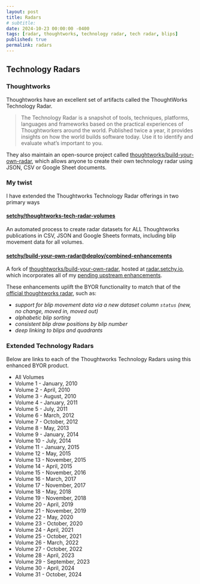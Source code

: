 ```yaml
---
layout: post
title: Radars
# subtitle:
date: 2024-10-23 00:00:00 -0400
tags: [radar, thoughtworks, technology radar, tech radar, blips]
published: true
permalink: radars
---
```


## Technology Radars

### Thoughtworks

Thoughtworks have an excellent set of artifacts called the ThoughtWorks Technology Radar.

> The Technology Radar is a snapshot of tools, techniques, platforms, languages and frameworks based on the practical experiences of Thoughtworkers around the world. Published twice a year, it provides insights on how the world builds software today. Use it to identify and evaluate what’s important to you.

They also maintain an open-source project called [thoughtworks/build-your-own-radar](https://github.com/thoughtworks/build-your-own-radar), which allows anyone to create their own technology radar using JSON, CSV or Google Sheet documents.

### My twist

I have extended the Thoughtworks Technology Radar offerings in two primary ways

#### <span class="icon github">[setchy/thoughtworks-tech-radar-volumes](https://github.com/setchy/thoughtworks-tech-radar-volumes)</span>

An automated process to create radar datasets for ALL Thoughtworks publications in CSV, JSON and Google Sheets formats, including blip movement data for all volumes.

#### <span class="icon github">[setchy/build-your-own-radar@deploy/combined-enhancements](https://github.com/setchy/build-your-own-radar/tree/deploy/combined-enhancements)</span>

A fork of [thoughtworks/build-your-own-radar](https://github.com/thoughtworks/build-your-own-radar), hosted at [radar.setchy.io](https://radar.setchy.io), which incorporates all of my [pending upstream enhancements](https://github.com/thoughtworks/build-your-own-radar/pulls/setchy).

These enhancements uplift the BYOR functionality to match that of the [official thoughtworks radar](https://thoughtworks.com/radar), such as:

- _support for blip movement data via a new dataset column `status` (new, no change, moved in, moved out)_
- _alphabetic blip sorting_
- _consistent blip draw positions by blip number_
- _deep linking to blips and quadrants_

### Extended Technology Radars

Below are links to each of the Thoughtworks Technology Radars using this enhanced BYOR product.

- <a href="https://radar.setchy.io/?documentId=https%3A%2F%2Fdocs.google.com%2Fspreadsheets%2Fd%2F1VRXOw7EUGBIeM8Khd5GFocxOWT59HRJtqs9-WbB61FI" target="_blank"><span class="icon radar"></span></a> All Volumes
- <a href="https://radar.setchy.io/?documentId=https%3A%2F%2Fraw.githubusercontent.com%2Fsetchy%2Fthoughtworks-tech-radar-volumes%2Fmain%2Fvolumes%2Fcsv%2FThoughtworks%2520Technology%2520Radar%2520Volume%252001%2520%28Jan%25202010%29.csv" target="_blank"><span class="icon radar"></span></a> Volume 1 - January, 2010
- <a href="https://radar.setchy.io/?documentId=https%3A%2F%2Fraw.githubusercontent.com%2Fsetchy%2Fthoughtworks-tech-radar-volumes%2Fmain%2Fvolumes%2Fcsv%2FThoughtworks+Technology+Radar+Volume+02+%28Apr+2010%29.csv" target="_blank"><span class="icon radar"></span></a> Volume 2 - April, 2010
- <a href="https://radar.setchy.io/?documentId=https%3A%2F%2Fraw.githubusercontent.com%2Fsetchy%2Fthoughtworks-tech-radar-volumes%2Fmain%2Fvolumes%2Fcsv%2FThoughtworks%2520Technology%2520Radar%2520Volume%252003%2520%28Aug%25202010%29.csv" target="_blank"><span class="icon radar"></span></a> Volume 3 - August, 2010
- <a href="https://radar.setchy.io/?documentId=https%3A%2F%2Fraw.githubusercontent.com%2Fsetchy%2Fthoughtworks-tech-radar-volumes%2Fmain%2Fvolumes%2Fcsv%2FThoughtworks%2520Technology%2520Radar%2520Volume%252004%2520%28Jan%25202011%29.csv" target="_blank"><span class="icon radar"></span></a> Volume 4 - January, 2011
- <a href="https://radar.setchy.io/?documentId=https%3A%2F%2Fraw.githubusercontent.com%2Fsetchy%2Fthoughtworks-tech-radar-volumes%2Fmain%2Fvolumes%2Fcsv%2FThoughtworks%2520Technology%2520Radar%2520Volume%252005%2520%28Jul%25202011%29.csv" target="_blank"><span class="icon radar"></span></a> Volume 5 - July, 2011
- <a href="https://radar.setchy.io/?documentId=https%3A%2F%2Fraw.githubusercontent.com%2Fsetchy%2Fthoughtworks-tech-radar-volumes%2Fmain%2Fvolumes%2Fcsv%2FThoughtworks%2520Technology%2520Radar%2520Volume%252006%2520%28Mar%25202012%29.csv" target="_blank"><span class="icon radar"></span></a> Volume 6 - March, 2012
- <a href="https://radar.setchy.io/?documentId=https%3A%2F%2Fraw.githubusercontent.com%2Fsetchy%2Fthoughtworks-tech-radar-volumes%2Fmain%2Fvolumes%2Fcsv%2FThoughtworks%2520Technology%2520Radar%2520Volume%252007%2520%28Oct%25202012%29.csv" target="_blank"><span class="icon radar"></span></a> Volume 7 - October, 2012
- <a href="https://radar.setchy.io/?documentId=https%3A%2F%2Fraw.githubusercontent.com%2Fsetchy%2Fthoughtworks-tech-radar-volumes%2Fmain%2Fvolumes%2Fcsv%2FThoughtworks%2520Technology%2520Radar%2520Volume%252008%2520%28May%25202013%29.csv" target="_blank"><span class="icon radar"></span></a> Volume 8 - May, 2013
- <a href="https://radar.setchy.io/?documentId=https%3A%2F%2Fraw.githubusercontent.com%2Fsetchy%2Fthoughtworks-tech-radar-volumes%2Fmain%2Fvolumes%2Fcsv%2FThoughtworks%2520Technology%2520Radar%2520Volume%252009%2520%28Jan%25202014%29.csv" target="_blank"><span class="icon radar"></span></a> Volume 9 - January, 2014
- <a href="https://radar.setchy.io/?documentId=https%3A%2F%2Fraw.githubusercontent.com%2Fsetchy%2Fthoughtworks-tech-radar-volumes%2Fmain%2Fvolumes%2Fcsv%2FThoughtworks%2520Technology%2520Radar%2520Volume%252010%2520%28Jul%25202014%29.csv" target="_blank"><span class="icon radar"></span></a> Volume 10 - July, 2014
- <a href="https://radar.setchy.io/?documentId=https%3A%2F%2Fraw.githubusercontent.com%2Fsetchy%2Fthoughtworks-tech-radar-volumes%2Fmain%2Fvolumes%2Fcsv%2FThoughtworks%2520Technology%2520Radar%2520Volume%252011%2520%28Jan%25202015%29.csv" target="_blank"><span class="icon radar"></span></a> Volume 11 - January, 2015
- <a href="https://radar.setchy.io/?documentId=https%3A%2F%2Fraw.githubusercontent.com%2Fsetchy%2Fthoughtworks-tech-radar-volumes%2Fmain%2Fvolumes%2Fcsv%2FThoughtworks%2520Technology%2520Radar%2520Volume%252012%2520%28May%25202015%29.csv" target="_blank"><span class="icon radar"></span></a> Volume 12 - May, 2015
- <a href="https://radar.setchy.io/?documentId=https%3A%2F%2Fraw.githubusercontent.com%2Fsetchy%2Fthoughtworks-tech-radar-volumes%2Fmain%2Fvolumes%2Fcsv%2FThoughtworks%2520Technology%2520Radar%2520Volume%252013%2520%28Nov%25202015%29.csv" target="_blank"><span class="icon radar"></span></a> Volume 13 - November, 2015
- <a href="https://radar.setchy.io/?documentId=https%3A%2F%2Fraw.githubusercontent.com%2Fsetchy%2Fthoughtworks-tech-radar-volumes%2Fmain%2Fvolumes%2Fcsv%2FThoughtworks%2520Technology%2520Radar%2520Volume%252014%2520%28Apr%25202016%29.csv" target="_blank"><span class="icon radar"></span></a> Volume 14 - April, 2015
- <a href="https://radar.setchy.io/?documentId=https%3A%2F%2Fraw.githubusercontent.com%2Fsetchy%2Fthoughtworks-tech-radar-volumes%2Fmain%2Fvolumes%2Fcsv%2FThoughtworks%2520Technology%2520Radar%2520Volume%252015%2520%28Nov%25202016%29.csv" target="_blank"><span class="icon radar"></span></a> Volume 15 - November, 2016
- <a href="https://radar.setchy.io/?documentId=https%3A%2F%2Fraw.githubusercontent.com%2Fsetchy%2Fthoughtworks-tech-radar-volumes%2Fmain%2Fvolumes%2Fcsv%2FThoughtworks%2520Technology%2520Radar%2520Volume%252016%2520%28Mar%25202017%29.csv" target="_blank"><span class="icon radar"></span></a> Volume 16 - March, 2017
- <a href="https://radar.setchy.io/?documentId=https%3A%2F%2Fraw.githubusercontent.com%2Fsetchy%2Fthoughtworks-tech-radar-volumes%2Fmain%2Fvolumes%2Fcsv%2FThoughtworks%2520Technology%2520Radar%2520Volume%252017%2520%28Nov%25202017%29.csv" target="_blank"><span class="icon radar"></span></a> Volume 17 - November, 2017
- <a href="https://radar.setchy.io/?documentId=https%3A%2F%2Fraw.githubusercontent.com%2Fsetchy%2Fthoughtworks-tech-radar-volumes%2Fmain%2Fvolumes%2Fcsv%2FThoughtworks%2520Technology%2520Radar%2520Volume%252018%2520%28May%25202018%29.csv" target="_blank"><span class="icon radar"></span></a> Volume 18 - May, 2018
- <a href="https://radar.setchy.io/?documentId=https%3A%2F%2Fraw.githubusercontent.com%2Fsetchy%2Fthoughtworks-tech-radar-volumes%2Fmain%2Fvolumes%2Fcsv%2FThoughtworks%2520Technology%2520Radar%2520Volume%252019%2520%28Nov%25202018%29.csv" target="_blank"><span class="icon radar"></span></a> Volume 19 - November, 2018
- <a href="https://radar.setchy.io/?documentId=https%3A%2F%2Fraw.githubusercontent.com%2Fsetchy%2Fthoughtworks-tech-radar-volumes%2Fmain%2Fvolumes%2Fcsv%2FThoughtworks%2520Technology%2520Radar%2520Volume%252020%2520%28Apr%25202019%29.csv" target="_blank"><span class="icon radar"></span></a> Volume 20 - April, 2019
- <a href="https://radar.setchy.io/?documentId=https%3A%2F%2Fraw.githubusercontent.com%2Fsetchy%2Fthoughtworks-tech-radar-volumes%2Fmain%2Fvolumes%2Fcsv%2FThoughtworks%2520Technology%2520Radar%2520Volume%252021%2520%28Nov%25202019%29.csv" target="_blank"><span class="icon radar"></span></a> Volume 21 - November, 2019
- <a href="https://radar.setchy.io/?documentId=https%3A%2F%2Fraw.githubusercontent.com%2Fsetchy%2Fthoughtworks-tech-radar-volumes%2Fmain%2Fvolumes%2Fcsv%2FThoughtworks%2520Technology%2520Radar%2520Volume%252022%2520%28May%25202020%29.csv" target="_blank"><span class="icon radar"></span></a> Volume 22 - May, 2020
- <a href="https://radar.setchy.io/?documentId=https%3A%2F%2Fraw.githubusercontent.com%2Fsetchy%2Fthoughtworks-tech-radar-volumes%2Fmain%2Fvolumes%2Fcsv%2FThoughtworks%2520Technology%2520Radar%2520Volume%252023%2520%28Oct%25202020%29.csv" target="_blank"><span class="icon radar"></span></a> Volume 23 - October, 2020
- <a href="https://radar.setchy.io/?documentId=https%3A%2F%2Fraw.githubusercontent.com%2Fsetchy%2Fthoughtworks-tech-radar-volumes%2Fmain%2Fvolumes%2Fcsv%2FThoughtworks%2520Technology%2520Radar%2520Volume%252024%2520%28Apr%25202021%29.csv" target="_blank"><span class="icon radar"></span></a> Volume 24 - April, 2021
- <a href="https://radar.setchy.io/?documentId=https%3A%2F%2Fraw.githubusercontent.com%2Fsetchy%2Fthoughtworks-tech-radar-volumes%2Fmain%2Fvolumes%2Fcsv%2FThoughtworks%2520Technology%2520Radar%2520Volume%252025%2520%28Oct%25202021%29.csv" target="_blank"><span class="icon radar"></span></a> Volume 25 - October, 2021
- <a href="https://radar.setchy.io/?documentId=https%3A%2F%2Fraw.githubusercontent.com%2Fsetchy%2Fthoughtworks-tech-radar-volumes%2Fmain%2Fvolumes%2Fcsv%2FThoughtworks%2520Technology%2520Radar%2520Volume%252026%2520%28Mar%25202022%29.csv" target="_blank"><span class="icon radar"></span></a> Volume 26 - March, 2022
- <a href="https://radar.setchy.io/?documentId=https%3A%2F%2Fraw.githubusercontent.com%2Fsetchy%2Fthoughtworks-tech-radar-volumes%2Fmain%2Fvolumes%2Fcsv%2FThoughtworks%2520Technology%2520Radar%2520Volume%252027%2520%28Oct%25202022%29.csv" target="_blank"><span class="icon radar"></span></a> Volume 27 - October, 2022
- <a href="https://radar.setchy.io/?documentId=https%3A%2F%2Fraw.githubusercontent.com%2Fsetchy%2Fthoughtworks-tech-radar-volumes%2Fmain%2Fvolumes%2Fcsv%2FThoughtworks%2520Technology%2520Radar%2520Volume%252028%2520%28Apr%25202023%29.csv" target="_blank"><span class="icon radar"></span></a> Volume 28 - April, 2023
- <a href="https://radar.setchy.io/?documentId=https%3A%2F%2Fraw.githubusercontent.com%2Fsetchy%2Fthoughtworks-tech-radar-volumes%2Fmain%2Fvolumes%2Fcsv%2FThoughtworks%2520Technology%2520Radar%2520Volume%252029%2520%28Sep%25202023%29.csv" target="_blank"><span class="icon radar"></span></a> Volume 29 - September, 2023
- <a href="https://radar.setchy.io/?documentId=https%3A%2F%2Fraw.githubusercontent.com%2Fsetchy%2Fthoughtworks-tech-radar-volumes%2Fmain%2Fvolumes%2Fcsv%2FThoughtworks%2520Technology%2520Radar%2520Volume%252030%2520%28Apr%25202024%29.csv" target="_blank"><span class="icon radar"></span></a> Volume 30 - April, 2024
- <a href="https://radar.setchy.io/?documentId=https%3A%2F%2Fraw.githubusercontent.com%2Fsetchy%2Fthoughtworks-tech-radar-volumes%2Fmain%2Fvolumes%2Fcsv%2FThoughtworks%2520Technology%2520Radar%2520Volume%252031%2520%28Oct%25202024%29.csv" target="_blank"><span class="icon radar"></span></a> Volume 31 - October, 2024
